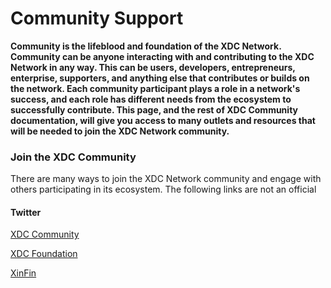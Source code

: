 # Community Support

**Community is the lifeblood and foundation of the XDC Network. Community can be anyone interacting with and contributing to the XDC Network in any way. This can be users, developers, entrepreneurs, enterprise, supporters, and anything else that contributes or builds on the network. Each community participant plays a role in a network's success, and each role has different needs from the ecosystem to successfully contribute. This page, and the rest of XDC Community documentation, will give you access to many outlets and resources that will be needed to join the XDC Network community.**&#x20;

### Join the XDC Community

There are many ways to join the XDC Network community and engage with others participating in its ecosystem. The following links are not an official&#x20;

#### Twitter

[XDC Community](https://twitter.com/xdc\_community)

[XDC Foundation](https://twitter.com/XDCFoundation)

[XinFin](https://twitter.com/XinFin\_Official)





####
